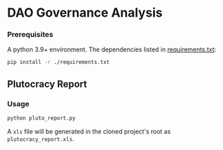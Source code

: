 # DAO Governance Analysis
### Prerequisites
A python 3.9+ environment.
The dependencies listed in [requirements.txt](./requirements.txt):
```bash
pip install -r ./requirements.txt
```
## Plutocracy Report
### Usage
```bash
python pluto_report.py
```
A `xls` file will be generated in the cloned project's root as `plutocracy_report.xls`.
